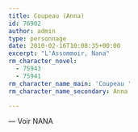 ```yaml
---
title: Coupeau (Anna)
id: 76902
author: admin
type: personnage
date: 2010-02-16T10:08:35+00:00
excerpt: "L'Assommoir, Nana"
rm_character_novel:
  - 75943
  - 75941
rm_character_name_main: 'Coupeau '
rm_character_name_secondary: Anna

---
```

— Voir NANA